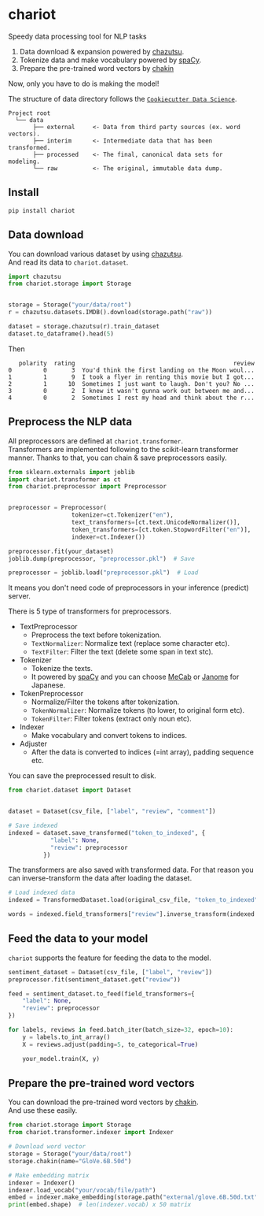 # chariot

Speedy data processing tool for NLP tasks

1. Data download & expansion powered by [chazutsu](https://github.com/chakki-works/chazutsu).
2. Tokenize data and make vocabulary powered by [spaCy](https://spacy.io/).
3. Prepare the pre-trained word vectors by [chakin](https://github.com/chakki-works/chakin)

Now, only you have to do is making the model!

The structure of data directory follows the [`Cookiecutter Data Science`](https://drivendata.github.io/cookiecutter-data-science/).

```
Project root
  └── data
       ├── external     <- Data from third party sources (ex. word vectors).
       ├── interim      <- Intermediate data that has been transformed.
       ├── processed    <- The final, canonical data sets for modeling.
       └── raw          <- The original, immutable data dump.
```

## Install

```
pip install chariot
```

## Data download

You can download various dataset by using [chazutsu](https://github.com/chakki-works/chazutsu).  
And read its data to `chariot.dataset`.

```py
import chazutsu
from chariot.storage import Storage


storage = Storage("your/data/root")
r = chazutsu.datasets.IMDB().download(storage.path("raw"))

dataset = storage.chazutsu(r).train_dataset
dataset.to_dataframe().head(5)
```

Then

```
   polarity  rating                                             review
0         0       3  You'd think the first landing on the Moon woul...
1         1       9  I took a flyer in renting this movie but I got...
2         1      10  Sometimes I just want to laugh. Don't you? No ...
3         0       2  I knew it wasn't gunna work out between me and...
4         0       2  Sometimes I rest my head and think about the r...
```


## Preprocess the NLP data

All preprocessors are defined at `chariot.transformer`.  
Transformers are implemented following to the scikit-learn transformer manner.  Thanks to that, you can chain & save preprocessors easily.


```py
from sklearn.externals import joblib
import chariot.transformer as ct
from chariot.preprocessor import Preprocessor


preprocessor = Preprocessor(
                  tokenizer=ct.Tokenizer("en"),
                  text_transformers=[ct.text.UnicodeNormalizer()],
                  token_transformers=[ct.token.StopwordFilter("en")],
                  indexer=ct.Indexer())

preprocessor.fit(your_dataset)
joblib.dump(preprocessor, "preprocessor.pkl")  # Save

preprocessor = joblib.load("preprocessor.pkl")  # Load
```

It means you don't need code of preprocessors in your inference (predict) server.

There is 5 type of transformers for preprocessors.

* TextPreprocessor
  * Preprocess the text before tokenization.
  * `TextNormalizer`: Normalize text (replace some character etc).
  * `TextFilter`: Filter the text (delete some span in text stc).
* Tokenizer
  * Tokenize the texts.
  * It powered by [spaCy](https://spacy.io/) and you can choose [MeCab](https://github.com/taku910/mecab) or [Janome](https://github.com/mocobeta/janome) for Japanese.
* TokenPreprocessor
  * Normalize/Filter the tokens after tokenization.
  * `TokenNormalizer`: Normalize tokens (to lower, to original form etc).
  * `TokenFilter`: Filter tokens (extract only noun etc).
* Indexer
  * Make vocabulary and convert tokens to indices.
* Adjuster
  * After the data is converted to indices (=int array), padding sequence etc.

You can save the preprocessed result to disk.

```py
from chariot.dataset import Dataset


dataset = Dataset(csv_file, ["label", "review", "comment"])

# Save indexed
indexed = dataset.save_transformed("token_to_indexed", {
            "label": None,
            "review": preprocessor
          })

```

The transformers are also saved with transformed data. For that reason you can inverse-transform the data after loading the dataset. 

```py
# Load indexed data
indexed = TransformedDataset.load(original_csv_file, "token_to_indexed")

words = indexed.field_transformers["review"].inverse_transform(indexed.get("review"))
```

## Feed the data to your model

`chariot` supports the feature for feeding the data to the model.

```py
sentiment_dataset = Dataset(csv_file, ["label", "review"])
preprocessor.fit(sentiment_dataset.get("review"))

feed = sentiment_dataset.to_feed(field_transformers={
    "label": None,
    "review": preprocessor
})

for labels, reviews in feed.batch_iter(batch_size=32, epoch=10):
    y = labels.to_int_array()
    X = reviews.adjust(padding=5, to_categorical=True)

    your_model.train(X, y)
```

## Prepare the pre-trained word vectors

You can download the pre-trained word vectors by [chakin](https://github.com/chakki-works/chakin).  
And use these easily.

```py
from chariot.storage import Storage
from chariot.transformer.indexer import Indexer

# Download word vector
storage = Storage("your/data/root")
storage.chakin(name="GloVe.6B.50d")

# Make embedding matrix
indexer = Indexer()
indexer.load_vocab("your/vocab/file/path")
embed = indexer.make_embedding(storage.path("external/glove.6B.50d.txt"))
print(embed.shape)  # len(indexer.vocab) x 50 matrix
```
